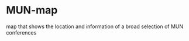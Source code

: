 # MUN-map
map that shows the location and information of a broad selection of MUN conferences
<!DOCTYPE html>
<html>
  <head>
    <style>
      #map {
        width: 500px;
        height: 400px;
	background-colour: #CCC
      }
    </style>
	<script src="https://maps.googleapis.com/maps/api/js">
	</script>
	<script>
  		function initialize() {
			var mapCanvas = document.getElementById('map');
    			var map = new google.maps.Map(mapCanvas);
}
	</script>
  </head>
  <body>
    <div id="map"></div>
  </body>
</html>
